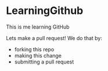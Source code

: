 # LearningGithub
This is me learning GitHub

Lets make a pull request! 
We do that by:
 - forking this repo
 - making this change
 - submitting a pull request
